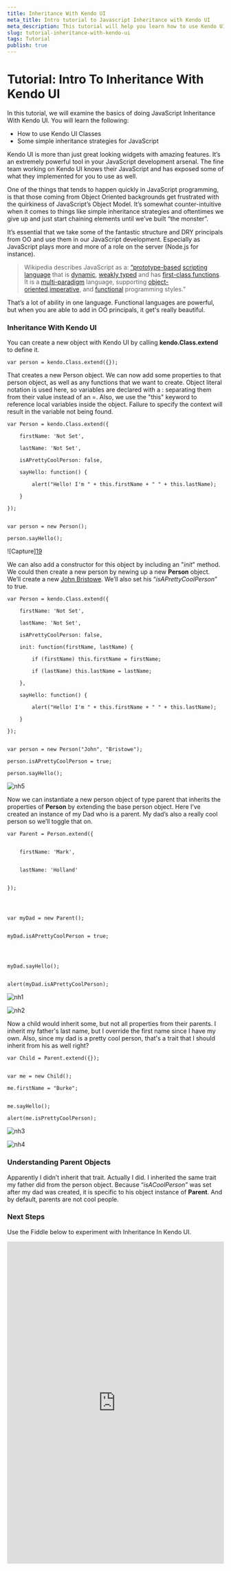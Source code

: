 ```yaml
---
title: Inheritance With Kendo UI
meta_title: Intro tutorial to Javascript Inheritance with Kendo UI
meta_description: This tutorial will help you learn how to use Kendo UI Classes and master the basics of Javascript Inheritance with Kendo UI framework.
slug: tutorial-inheritance-with-kendo-ui
tags: Tutorial
publish: true
---
```


# Tutorial: Intro To Inheritance With Kendo UI

In this tutorial, we will examine the basics of doing JavaScript Inheritance With Kendo UI. You will learn the following:

- How to use Kendo UI Classes
- Some simple inheritance strategies for JavaScript

Kendo UI is more than just great looking widgets with amazing features.  It’s an extremely powerful tool in
your JavaScript development arsenal.  The fine team working on Kendo UI knows
their JavaScript and has exposed some of what they implemented for you to use
as well.

One of the things that tends to happen quickly in JavaScript programming, is
that those coming from Object Oriented backgrounds get frustrated with
the quirkiness of JavaScript’s Object Model.  It’s somewhat counter-intuitive
when it comes to things like simple inheritance strategies and oftentimes we
give up and just start chaining elements until we’ve built “the monster”.

It’s essential that we take some of the fantastic structure and DRY principals
from OO and use them in our JavaScript development.  Especially as JavaScript
plays more and more of a role on the server (Node.js for instance).

> Wikipedia describes JavaScript as a:
[“prototype-based](http://en.wikipedia.org/wiki/Prototype-based) [scripting language](http://en.wikipedia.org/wiki/Scripting_language) that is [dynamic](http://en.wikipedia.org/wiki/Dynamic_language), [weakly
typed](http://en.wikipedia.org/wiki/Weak_typing) and has [first-class functions](http://en.wikipedia.org/wiki/First-class_functions). It is a [multi-paradigm](http://en.wikipedia.org/wiki/Multi-paradigm)
language, supporting [object-oriented](http://en.wikipedia.org/wiki/Object-oriented_programming),[imperative](http://en.wikipedia.org/wiki/Imperative_programming), and
[functional](http://en.wikipedia.org/wiki/Functional_programming) programming styles.”

That’s a lot of ability in one language.  Functional languages are
powerful, but when you are able to add in OO principals, it get's really
beautiful.

### Inheritance With Kendo UI

You can create a new object with Kendo UI by calling **kendo.Class.extend** to
define it.


    var person = kendo.Class.extend({});



That creates a new Person object. We can now add some properties to that
person object, as well as any functions that we want to create. Object literal
notation is used here, so variables are declared with a : separating them from
their value instead of an =. Also, we use the "this" keyword to reference
local variables inside the object. Failure to specify the context will result
in the variable not being found.


    var Person = kendo.Class.extend({

        firstName: 'Not Set',

        lastName: 'Not Set',

        isAPrettyCoolPerson: false,

        sayHello: function() {

            alert("Hello! I'm " + this.firstName + " " + this.lastName);

        }

    });


    var person = new Person();

    person.sayHello();



![Capture][19](/tutorials/images/8c23-capture.png)

We can also add a constructor for this object by including an "_init_" method.
We could then create a new person by newing up a new **Person** object. We’ll
create a new [John Bristowe][21].  We’ll also set his “_isAPrettyCoolPerson_”
to true.


    var Person = kendo.Class.extend({

        firstName: 'Not Set',

        lastName: 'Not Set',

        isAPrettyCoolPerson: false,

        init: function(firstName, lastName) {

            if (firstName) this.firstName = firstName;

            if (lastName) this.lastName = lastName;    

        },

        sayHello: function() {

            alert("Hello! I'm " + this.firstName + " " + this.lastName);

        }

    });


    var person = new Person("John", "Bristowe");

    person.isAPrettyCoolPerson = true;

    person.sayHello();


![nh5](/tutorials/images/8c23-nh5.png)

Now we can instantiate a new person object of type parent that inherits the
properties of **Person** by extending the base person object.  Here I’ve
created an instance of my Dad who is a parent.  My dad’s also a really cool
person so we’ll toggle that on.


    var Parent = Person.extend({


        firstName: 'Mark',


        lastName: 'Holland'


    });




    var myDad = new Parent();


    myDad.isAPrettyCoolPerson = true;




    myDad.sayHello();


    alert(myDad.isAPrettyCoolPerson);


![nh1](/tutorials/images/8c23-nh1_1.png)

![nh2](/tutorials/images/8c23-nh2.png)

Now a child would inherit some, but not all properties from their parents. I
inherit my father's last name, but I override the first name since I have my
own. Also, since my dad is a pretty cool person, that's a trait that I should
inherit from his as well right?


    var Child = Parent.extend({});


    var me = new Child();

    me.firstName = "Burke";


    me.sayHello();

    alert(me.isPrettyCoolPerson);



![nh3](/tutorials/images/8c23-nh3.png)

![nh4](/tutorials/images/8c23-nh4.png)

### Understanding Parent Objects

Apparently I didn’t inherit that trait.  Actually I did.  I inherited the same
trait my father did from the person object.  Because “_isACoolPerson_” was set
after my dad was created, it is specific to his object instance of **Parent**.
And by default, parents are not cool people.

### Next Steps

Use the Fiddle below to experiment with Inheritance In Kendo UI.

<iframe style="width: 100%; height: 750px;" src="http://jsfiddle.net/burkeholland/FgShb/embedded/js,result" frameborder="0" allowfullscreen="allowfullscreen"></iframe>

   [21]: http://twitter.com/johnbristowe
